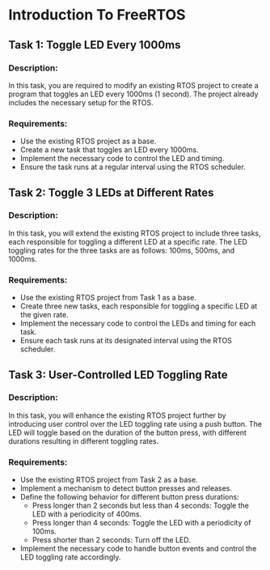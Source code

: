 # Introduction To FreeRTOS

## Task 1: Toggle LED Every 1000ms

### Description:
In this task, you are required to modify an existing RTOS project to create a program that toggles an LED every 1000ms (1 second). The project already includes the necessary setup for the RTOS.

### Requirements:
- Use the existing RTOS project as a base.
- Create a new task that toggles an LED every 1000ms.
- Implement the necessary code to control the LED and timing.
- Ensure the task runs at a regular interval using the RTOS scheduler.

## Task 2: Toggle 3 LEDs at Different Rates

### Description:
In this task, you will extend the existing RTOS project to include three tasks, each responsible for toggling a different LED at a specific rate. The LED toggling rates for the three tasks are as follows: 100ms, 500ms, and 1000ms.

### Requirements:
- Use the existing RTOS project from Task 1 as a base.
- Create three new tasks, each responsible for toggling a specific LED at the given rate.
- Implement the necessary code to control the LEDs and timing for each task.
- Ensure each task runs at its designated interval using the RTOS scheduler.

## Task 3: User-Controlled LED Toggling Rate

### Description:
In this task, you will enhance the existing RTOS project further by introducing user control over the LED toggling rate using a push button. The LED will toggle based on the duration of the button press, with different durations resulting in different toggling rates.

### Requirements:
- Use the existing RTOS project from Task 2 as a base.
- Implement a mechanism to detect button presses and releases.
- Define the following behavior for different button press durations:
  - Press longer than 2 seconds but less than 4 seconds: Toggle the LED with a periodicity of 400ms.
  - Press longer than 4 seconds: Toggle the LED with a periodicity of 100ms.
  - Press shorter than 2 seconds: Turn off the LED.
- Implement the necessary code to handle button events and control the LED toggling rate accordingly.
